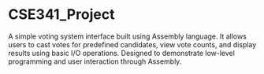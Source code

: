 # CSE341_Project

A simple voting system interface built using Assembly language. It allows users to cast votes for predefined candidates, view vote counts, and display results using basic I/O operations. Designed to demonstrate low-level programming and user interaction through Assembly.

